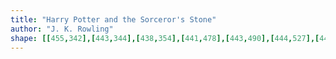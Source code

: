 ```yaml
---
title: "Harry Potter and the Sorceror's Stone"
author: "J. K. Rowling"
shape: [[455,342],[443,344],[438,354],[441,478],[443,490],[444,527],[446,545],[448,608],[453,658],[455,727],[460,774],[459,810],[463,888],[466,923],[471,952],[474,991],[474,1022],[477,1066],[478,1145],[483,1182],[485,1212],[491,1430],[493,1445],[494,1480],[497,1502],[497,1530],[502,1566],[503,1586],[507,1596],[511,1599],[523,1600],[526,1599],[530,1594],[531,1582],[527,1537],[528,1499],[535,1474],[545,1451],[554,1439],[563,1422],[570,1415],[574,1406],[589,1391],[593,1383],[626,1359],[634,1351],[636,1347],[636,1293],[630,1160],[630,1117],[627,1077],[627,1039],[625,1022],[625,961],[623,936],[622,866],[620,849],[618,753],[614,705],[611,598],[604,514],[604,481],[600,418],[599,364],[596,351],[590,345],[581,344],[531,345],[456,343]]
---
```

